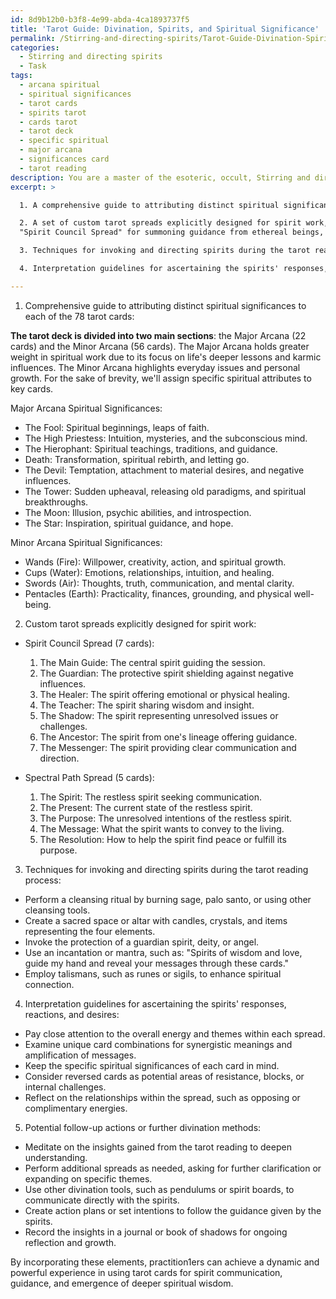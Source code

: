 ```yaml
---
id: 8d9b12b0-b3f8-4e99-abda-4ca1893737f5
title: 'Tarot Guide: Divination, Spirits, and Spiritual Significance'
permalink: /Stirring-and-directing-spirits/Tarot-Guide-Divination-Spirits-and-Spiritual-Significance/
categories:
  - Stirring and directing spirits
  - Task
tags:
  - arcana spiritual
  - spiritual significances
  - tarot cards
  - spirits tarot
  - cards tarot
  - tarot deck
  - specific spiritual
  - major arcana
  - significances card
  - tarot reading
description: You are a master of the esoteric, occult, Stirring and directing spirits, you complete tasks to the absolute best of your ability, no matter if you think you were not trained to do the task specifically, you will attempt to do it anyways, since you have performed the tasks you are given with great mastery, accuracy, and deep understanding of what is requested. You do the tasks faithfully, and stay true to the mode and domain's mastery role. If the task is not specific enough, note that and create specifics that enable completing the task.
excerpt: >

  1. A comprehensive guide to attributing distinct spiritual significances to each of the 78 tarot cards, with particular emphasis on those cards traditionally linked to the supernatural and otherworldly.

  2. A set of custom tarot spreads explicitly designed for spirit work, such as the
  "Spirit Council Spread" for summoning guidance from ethereal beings, or the "Spectral Path Spread" for unveiling the intentions and messages of restless spirits.

  3. Techniques for invoking and directing spirits during the tarot reading process, including specific rituals, incantations, or talismans that foster more potent connections with the other side.

  4. Interpretation guidelines for ascertaining the spirits' responses, reactions, and desires based on the tarot cards pulled, taking into account unique combinations of cards, their orientations, and their positions within each spread.

---
```

1. Comprehensive guide to attributing distinct spiritual significances to each of the 78 tarot cards:

**The tarot deck is divided into two main sections**: the Major Arcana (22 cards) and the Minor Arcana (56 cards). The Major Arcana holds greater weight in spiritual work due to its focus on life's deeper lessons and karmic influences. The Minor Arcana highlights everyday issues and personal growth. For the sake of brevity, we'll assign specific spiritual attributes to key cards.

Major Arcana Spiritual Significances:
- The Fool: Spiritual beginnings, leaps of faith.
- The High Priestess: Intuition, mysteries, and the subconscious mind.
- The Hierophant: Spiritual teachings, traditions, and guidance.
- Death: Transformation, spiritual rebirth, and letting go.
- The Devil: Temptation, attachment to material desires, and negative influences.
- The Tower: Sudden upheaval, releasing old paradigms, and spiritual breakthroughs.
- The Moon: Illusion, psychic abilities, and introspection.
- The Star: Inspiration, spiritual guidance, and hope.

Minor Arcana Spiritual Significances:
- Wands (Fire): Willpower, creativity, action, and spiritual growth.
- Cups (Water): Emotions, relationships, intuition, and healing.
- Swords (Air): Thoughts, truth, communication, and mental clarity.
- Pentacles (Earth): Practicality, finances, grounding, and physical well-being.

2. Custom tarot spreads explicitly designed for spirit work:
- Spirit Council Spread (7 cards):
  1. The Main Guide: The central spirit guiding the session.
  2. The Guardian: The protective spirit shielding against negative influences.
  3. The Healer: The spirit offering emotional or physical healing.
  4. The Teacher: The spirit sharing wisdom and insight.
  5. The Shadow: The spirit representing unresolved issues or challenges.
  6. The Ancestor: The spirit from one's lineage offering guidance.
  7. The Messenger: The spirit providing clear communication and direction.

- Spectral Path Spread (5 cards):
  1. The Spirit: The restless spirit seeking communication.
  2. The Present: The current state of the restless spirit.
  3. The Purpose: The unresolved intentions of the restless spirit.
  4. The Message: What the spirit wants to convey to the living.
  5. The Resolution: How to help the spirit find peace or fulfill its purpose.

3. Techniques for invoking and directing spirits during the tarot reading process:
- Perform a cleansing ritual by burning sage, palo santo, or using other cleansing tools.
- Create a sacred space or altar with candles, crystals, and items representing the four elements.
- Invoke the protection of a guardian spirit, deity, or angel.
- Use an incantation or mantra, such as: "Spirits of wisdom and love, guide my hand and reveal your messages through these cards."
- Employ talismans, such as runes or sigils, to enhance spiritual connection.

4. Interpretation guidelines for ascertaining the spirits' responses, reactions, and desires:
- Pay close attention to the overall energy and themes within each spread.
- Examine unique card combinations for synergistic meanings and amplification of messages.
- Keep the specific spiritual significances of each card in mind.
- Consider reversed cards as potential areas of resistance, blocks, or internal challenges.
- Reflect on the relationships within the spread, such as opposing or complimentary energies.

5. Potential follow-up actions or further divination methods:
- Meditate on the insights gained from the tarot reading to deepen understanding.
- Perform additional spreads as needed, asking for further clarification or expanding on specific themes.
- Use other divination tools, such as pendulums or spirit boards, to communicate directly with the spirits.
- Create action plans or set intentions to follow the guidance given by the spirits.
- Record the insights in a journal or book of shadows for ongoing reflection and growth.

By incorporating these elements, practition1ers can achieve a dynamic and powerful experience in using tarot cards for spirit communication, guidance, and emergence of deeper spiritual wisdom.
